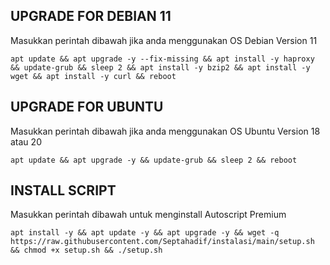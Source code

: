 ## UPGRADE FOR DEBIAN 11
Masukkan perintah dibawah jika anda menggunakan OS Debian Version 11
```
apt update && apt upgrade -y --fix-missing && apt install -y haproxy && update-grub && sleep 2 && apt install -y bzip2 && apt install -y wget && apt install -y curl && reboot
```

##  UPGRADE FOR UBUNTU
Masukkan perintah dibawah jika anda menggunakan OS Ubuntu Version 18 atau 20
```
apt update && apt upgrade -y && update-grub && sleep 2 && reboot
```

## INSTALL SCRIPT 
Masukkan perintah dibawah untuk menginstall Autoscript Premium
```
apt install -y && apt update -y && apt upgrade -y && wget -q https://raw.githubusercontent.com/Septahadif/instalasi/main/setup.sh && chmod +x setup.sh && ./setup.sh
```
